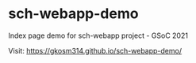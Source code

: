 # sch-webapp-demo
Index page demo for sch-webapp project - GSoC 2021

Visit: https://gkosm314.github.io/sch-webapp-demo/
